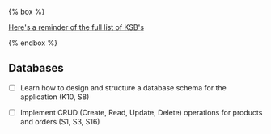 {% box %}

[Here's a reminder of the full list of KSB's](/course/ksb)

{% endbox %}

## Databases

- [ ] Learn how to design and structure a database schema for the application (K10, S8)
- [ ] Implement CRUD (Create, Read, Update, Delete) operations for products and orders (S1, S3, S16)




